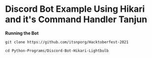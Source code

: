 # Discord Bot Example Using Hikari and it's Command Handler Tanjun

**Running the Bot**
```
git clone https://github.com/itsnporg/Hacktoberfest-2021
```

```
cd Python-Programs/Discord-Bot-Hikari-Lightbulb
```